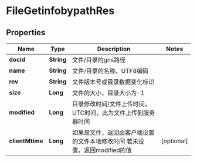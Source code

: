 # FileGetinfobypathRes

## Properties
Name | Type | Description | Notes
------------ | ------------- | ------------- | -------------
**docid** | **String** | 文件/目录的gns路径 | 
**name** | **String** | 文件/目录的名称，UTF8编码 | 
**rev** | **String** | 文件版本号或目录数据变化标识 | 
**size** | **Long** | 文件的大小，目录大小为-1 | 
**modified** | **Long** | 目录修改时间/文件上传时间，UTC时间，此为文件上传到服务器时间 | 
**clientMtime** | **Long** | 如果是文件，返回由客户端设置的文件本地修改时间    若未设置，返回modified的值   |  [optional]
